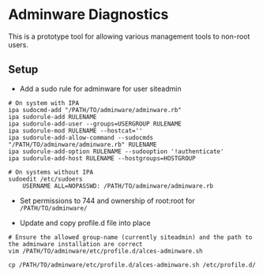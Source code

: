 # Adminware Diagnostics

This is a prototype tool for allowing various management tools to non-root users.

## Setup

- Add a sudo rule for adminware for user siteadmin

```
# On system with IPA
ipa sudocmd-add "/PATH/TO/adminware/adminware.rb"
ipa sudorule-add RULENAME
ipa sudorule-add-user --groups=USERGROUP RULENAME
ipa sudorule-mod RULENAME --hostcat=''
ipa sudorule-add-allow-command --sudocmds  "/PATH/TO/adminware/adminware.rb" RULENAME
ipa sudorule-add-option RULENAME --sudooption '!authenticate'
ipa sudorule-add-host RULENAME --hostgroups=HOSTGROUP

# On systems without IPA
sudoedit /etc/sudoers
    USERNAME ALL=NOPASSWD: /PATH/TO/adminware/adminware.rb
```

- Set permissions to 744 and ownership of root:root for `/PATH/TO/adminware/`

- Update and copy profile.d file into place

```
# Ensure the allowed group-name (currently siteadmin) and the path to the adminware installation are correct
vim /PATH/TO/adminware/etc/profile.d/alces-adminware.sh

cp /PATH/TO/adminware/etc/profile.d/alces-adminware.sh /etc/profile.d/
```
